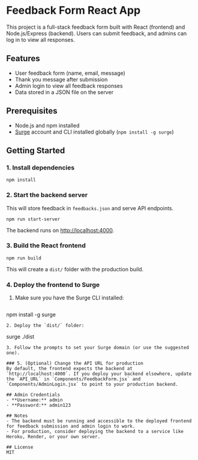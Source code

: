 # Feedback Form React App

This project is a full-stack feedback form built with React (frontend) and Node.js/Express (backend). Users can submit feedback, and admins can log in to view all responses.

## Features
- User feedback form (name, email, message)
- Thank you message after submission
- Admin login to view all feedback responses
- Data stored in a JSON file on the server

## Prerequisites
- Node.js and npm installed
- [Surge](https://surge.sh/) account and CLI installed globally (`npm install -g surge`)

## Getting Started

### 1. Install dependencies
```
npm install
```

### 2. Start the backend server
This will store feedback in `feedbacks.json` and serve API endpoints.
```
npm run start-server
```
The backend runs on [http://localhost:4000](http://localhost:4000).

### 3. Build the React frontend
```
npm run build
```
This will create a `dist/` folder with the production build.

### 4. Deploy the frontend to Surge
1. Make sure you have the Surge CLI installed:
   ```
npm install -g surge
   ```
2. Deploy the `dist/` folder:
   ```
surge ./dist
   ```
3. Follow the prompts to set your Surge domain (or use the suggested one).

### 5. (Optional) Change the API URL for production
By default, the frontend expects the backend at `http://localhost:4000`. If you deploy your backend elsewhere, update the `API_URL` in `Components/FeedbackForm.jsx` and `Components/AdminLogin.jsx` to point to your production backend.

## Admin Credentials
- **Username:** admin
- **Password:** admin123

## Notes
- The backend must be running and accessible to the deployed frontend for feedback submission and admin login to work.
- For production, consider deploying the backend to a service like Heroku, Render, or your own server.

## License
MIT 